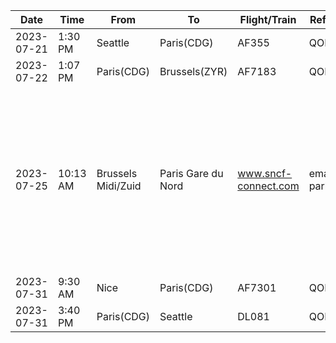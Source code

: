|Date|Time|From|To|Flight/Train|Reference|Website|Credentials|QRCode|
|-|-|-|-|-|-|-|-|-|
|2023-07-21|1:30 PM|Seattle|Paris(CDG)|AF355|QOE7KO|www.airfrance.us|email park@year|
|2023-07-22|1:07 PM|Paris(CDG)|Brussels(ZYR)|AF7183|QOE7KO|www.airfrance.us|email park@year|
|2023-07-25|10:13 AM|Brussels Midi/Zuid|Paris Gare du Nord|www.sncf-connect.com|email park@year|<img width="145" alt="image" src="https://github.com/amitdey1987/travel/assets/35510446/c9c671e0-36ff-4878-8ceb-c6423ade7fd7"> <img width="149" alt="image" src="https://github.com/amitdey1987/travel/assets/35510446/6abacea2-9dff-4f8c-904e-55bbac656923">|
|2023-07-31|9:30 AM|Nice|Paris(CDG)|AF7301|QOE7KO|www.airfrance.us|email park@year|
|2023-07-31|3:40 PM|Paris(CDG)|Seattle|DL081|QOE7KO|www.airfrance.us|email park@year|
